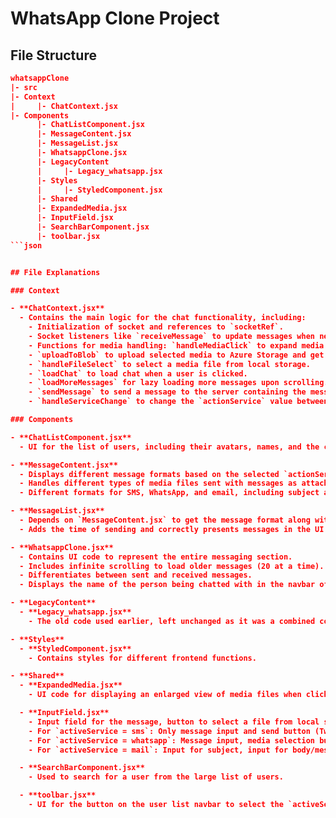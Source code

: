 # WhatsApp Clone Project

## File Structure
```json
whatsappClone
|- src
|- Context
|     |- ChatContext.jsx
|- Components
      |- ChatListComponent.jsx
      |- MessageContent.jsx
      |- MessageList.jsx
      |- WhatsappClone.jsx
      |- LegacyContent
      |     |- Legacy_whatsapp.jsx
      |- Styles
      |     |- StyledComponent.jsx
      |- Shared
      |- ExpandedMedia.jsx
      |- InputField.jsx
      |- SearchBarComponent.jsx
      |- toolbar.jsx
```json


## File Explanations

### Context

- **ChatContext.jsx**
  - Contains the main logic for the chat functionality, including:
    - Initialization of socket and references to `socketRef`.
    - Socket listeners like `receiveMessage` to update messages when new messages are received and `unreadMessages` to get the count of unread messages.
    - Functions for media handling: `handleMediaClick` to expand media and `handleCloseExpandedMedia` to close the expanded media.
    - `uploadToBlob` to upload selected media to Azure Storage and get the URL of the stored media.
    - `handleFileSelect` to select a media file from local storage.
    - `loadChat` to load chat when a user is clicked.
    - `loadMoreMessages` for lazy loading more messages upon scrolling.
    - `sendMessage` to send a message to the server containing the message, media link, and `actionService` value.
    - `handleServiceChange` to change the `actionService` value between SMS, WhatsApp, and email.

### Components

- **ChatListComponent.jsx**
  - UI for the list of users, including their avatars, names, and the count of unread messages for different `actionService` values.

- **MessageContent.jsx**
  - Displays different message formats based on the selected `actionService`.
  - Handles different types of media files sent with messages as attachments.
  - Different formats for SMS, WhatsApp, and email, including subject and body for email.

- **MessageList.jsx**
  - Depends on `MessageContent.jsx` to get the message format along with media.
  - Adds the time of sending and correctly presents messages in the UI under `MessageBubble`.

- **WhatsappClone.jsx**
  - Contains UI code to represent the entire messaging section.
  - Includes infinite scrolling to load older messages (20 at a time).
  - Differentiates between sent and received messages.
  - Displays the name of the person being chatted with in the navbar of the messaging section.

- **LegacyContent**
  - **Legacy_whatsapp.jsx**
    - The old code used earlier, left unchanged as it was a combined complex code and later divided into smaller parts.

- **Styles**
  - **StyledComponent.jsx**
    - Contains styles for different frontend functions.

- **Shared**
  - **ExpandedMedia.jsx**
    - UI code for displaying an enlarged view of media files when clicked in the chat.

  - **InputField.jsx**
    - Input field for the message, button to select a file from local storage, and a send button.
    - For `activeService = sms`: Only message input and send button (Twilio SMS doesn't support sending media).
    - For `activeService = whatsapp`: Message input, media selection button, and send button.
    - For `activeService = mail`: Input for subject, input for body/message, media attachment button, and send button.

  - **SearchBarComponent.jsx**
    - Used to search for a user from the large list of users.

  - **toolbar.jsx**
    - UI for the button on the user list navbar to select the `activeService` value, with the default value being WhatsApp.
